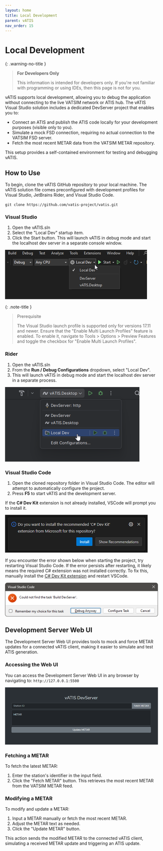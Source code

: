 ```yaml
---
layout: home
title: Local Development
parent: vATIS
nav_order: 15
---
```


# Local Development

{: .warning-no-title }
> **For Developers Only**
>
> This information is intended for developers only. If you're not familiar with programming or using IDEs, then this page is not for you.

vATIS supports local development, allowing you to debug the application without connecting to the live VATSIM network or ATIS hub. The vATIS Visual Studio solution includes a dedicated DevServer project that enables you to:

- Connect an ATIS and publish the ATIS code locally for your development purposes (visible only to you).
- Simulate a mock FSD connection, requiring no actual connection to the VATSIM FSD server.
- Fetch the most recent METAR data from the VATSIM METAR repository.

This setup provides a self-contained environment for testing and debugging vATIS.

## How to Use
To begin, clone the vATIS GitHub repository to your local machine. The vATIS solution file comes preconfigured with development profiles for Visual Studio, JetBrains Rider, and Visual Studio Code.

`git clone https://github.com/vatis-project/vatis.git`

### Visual Studio

1. Open the vATIS.sln
2. Select the "Local Dev" startup item.
3. Click the Start button. This will launch vATIS in debug mode and start the localhost dev server in a separate console window.

![VisualStudio](/assets/images/VisualStudio_LaunchProfile.png)

{: .note-title }
> Prerequisite
>
> The Visual Studio launch profile is supported only for versions 17.11 and newer. Ensure that the "Enable Multi Launch Profiles" feature is enabled. To enable it, navigate to Tools > Options > Preview Features and toggle the checkbox for "Enable Multi Launch Profiles".

### Rider

1. Open the vATIS.sln
2. From the **Run / Debug Configurations** dropdown, select "Local Dev".
3. This will launch vATIS in debug mode and start the localhost dev server in a separate process.

![Rider](/assets/images/Rider_DevProfile.png)

### Visual Studio Code

1. Open the cloned repository folder in Visual Studio Code. The editor will attempt to automatically configure the project.
2. Press **F5** to start vATIS and the development server.

If the **C# Dev Kit** extension is not already installed, VSCode will prompt you to install it.

![Install Extension](/assets/images/VSCode_InstallExtension.png)

If you encounter the error shown below when starting the project, try restarting Visual Studio Code. If the error persists after restarting, it likely means the required C# extension was not installed correctly. To fix this, manually install the [C# Dev Kit extension](https://marketplace.visualstudio.com/items?itemName=ms-dotnettools.csdevkit) and restart VSCode.

![Task Error](/assets/images/VSCode_TaskError.png)


## Development Server Web UI
The Development Server Web UI provides tools to mock and force METAR updates for a connected vATIS client, making it easier to simulate and test ATIS generation.

### Accessing the Web UI
You can access the Development Server Web UI in any browser by navigating to: `http://127.0.0.1:5500`

![Web UI](/assets/images/DevWebUI.png)

### Fetching a METAR
To fetch the latest METAR:
1. Enter the station's identifier in the input field.
2. Click the "Fetch METAR" button. This retrieves the most recent METAR from the VATSIM METAR feed.

### Modifying a METAR
To modify and update a METAR:
1. Input a METAR manually or fetch the most recent METAR.
2. Adjust the METAR text as needed.
3. Click the "Update METAR" button.

This action sends the modified METAR to the connected vATIS client, simulating a received METAR update and triggering an ATIS update.